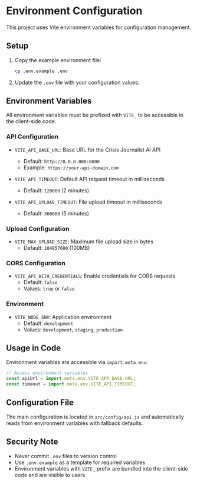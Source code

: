 # Environment Configuration

This project uses Vite environment variables for configuration management.

## Setup

1. Copy the example environment file:
   ```bash
   cp .env.example .env
   ```

2. Update the `.env` file with your configuration values:

## Environment Variables

All environment variables must be prefixed with `VITE_` to be accessible in the client-side code.

### API Configuration

- `VITE_API_BASE_URL`: Base URL for the Crisis Journalist AI API
  - Default: `http://0.0.0.000:8000`
  - Example: `https://your-api-domain.com`

- `VITE_API_TIMEOUT`: Default API request timeout in milliseconds
  - Default: `120000` (2 minutes)

- `VITE_API_UPLOAD_TIMEOUT`: File upload timeout in milliseconds
  - Default: `300000` (5 minutes)

### Upload Configuration

- `VITE_MAX_UPLOAD_SIZE`: Maximum file upload size in bytes
  - Default: `104857600` (100MB)

### CORS Configuration

- `VITE_API_WITH_CREDENTIALS`: Enable credentials for CORS requests
  - Default: `false`
  - Values: `true` or `false`

### Environment

- `VITE_NODE_ENV`: Application environment
  - Default: `development`
  - Values: `development`, `staging`, `production`

## Usage in Code

Environment variables are accessible via `import.meta.env`:

```javascript
// Access environment variables
const apiUrl = import.meta.env.VITE_API_BASE_URL;
const timeout = import.meta.env.VITE_API_TIMEOUT;
```

## Configuration File

The main configuration is located in `src/config/api.js` and automatically reads from environment variables with fallback defaults.

## Security Note

- Never commit `.env` files to version control
- Use `.env.example` as a template for required variables
- Environment variables with `VITE_` prefix are bundled into the client-side code and are visible to users
